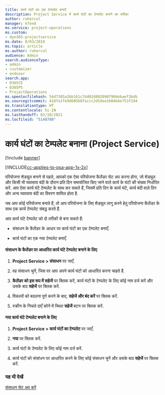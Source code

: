 ```yaml
---
title: कार्य घंटों का एक टेम्पलेट बनाएँ
description: Project Service में कार्य घंटों का टेम्पलेट बनाने का तरीका
author: ruhercul
manager: kfend
ms.service: project-operations
ms.custom:
- dyn365-projectservice
ms.date: 8/03/2018
ms.topic: article
ms.author: ruhercul
audience: Admin
search.audienceType:
- admin
- customizer
- enduser
search.app:
- D365CE
- D365PS
- ProjectOperations
ms.openlocfilehash: 54d7385a2bb161c7dd02d882090790debaef3bdb
ms.sourcegitcommit: 418fa1fe9d605b8faccc2d5dee1b04b4e753f194
ms.translationtype: HT
ms.contentlocale: hi-IN
ms.lasthandoff: 02/10/2021
ms.locfileid: "5148780"
---
```

# <a name="create-a-work-hours-template-project-service"></a>कार्य घंटों का टेम्पलेट बनाना (Project Service)

[!include [banner](../includes/psa-now-project-operations.md)]

[!INCLUDE[cc-applies-to-psa-app-1x-2x](../includes/cc-applies-to-psa-app-1x-2x.md)]

परियोजना शेड्यूल बनाने से पहले, आपको एक ऐसा परियोजना कैलेंडर सेट अप करना होगा, जो शेड्यूल और किसी भी व्यवसाय बंदी के दौरान प्रति दिन समायोजित किए जाने वाले कार्य के घंटों की संख्या निर्धारित करें. आप ऐसा कार्य घंटे टेम्पलेट के साथ कर सकते हैं, जिसमें प्रति दिन के कार्य घंटे, कार्य बंदी वाले दिन और अन्य व्यवसाय बंदी का विवरण शामिल होता है.  
  
 जब आप कोई परियोजना बनाते हैं, तो आप परियोजना के लिए शेड्यूल लागू करने हेतु परियोजना कैलेंडर के साथ एक कार्य टेम्पलेट संबद्ध करते हैं.  
  
 आप कार्य घंटे टेम्पलेट को दो तरीकों से बना सकते हैं:  
  
-   संसाधन के कैलेंडर के आधार पर कार्य घंटों का एक टेम्पलेट बनाएँ.  
  
-   कार्य घंटों का एक नया टेम्पलेट बनाएँ.  
  
#### <a name="to-create-a-work-hours-template-based-on-a-resources-calendar"></a>संसाधन के कैलेंडर पर आधारित कार्य घंटे टेम्पलेट बनाने के लिए  
  
1.  **Project Service > संसाधन** पर जाएँ.  
  
2.  वह संसाधन चुनें, जिस पर आप अपने कार्य घंटों को आधारित करना चाहते हैं.  
  
3.  **कैलेंडर को इस रूप में सहेजें** पर क्लिक करें, कार्य घंटों के टेम्पलेट के लिए कोई नाम दर्ज करें और उसके बाद **सहेजें** पर क्लिक करें.  
  
4.  विकल्पों को बदलना पूर्ण करने के बाद, **सहेजें और बंद करें** पर क्लिक करें.  
  
5.  स्‍क्रीन के निचले दाएँ कोने में स्थित **सहेजें** बटन पर क्लिक करें.  
  
#### <a name="to-create-a-new-work-hours-template"></a>नया कार्य घंटे टेम्पलेट बनाने के लिए  
  
1.  **Project Service > कार्य घंटों का टेम्पलेट** पर जाएँ.  
  
2.  **नया** पर क्लिक करें.  
  
3.  कार्य घंटों के टेम्पलेट के लिए कोई नाम दर्ज करें.  
  
4.  कार्य घंटों को संसांधन पर आधारित करने के लिए कोई संसाधन चुनें और उसके बाद **सहेजें** पर क्लिक करें.  
  
### <a name="see-also"></a>यह भी देखें  
 [संसाधन सेट अप करें](../psa/set-up-resources.md)
